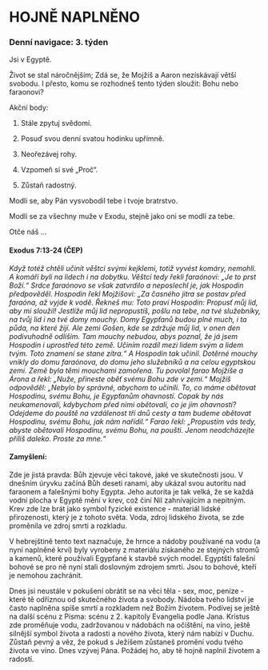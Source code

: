 # HOJNĚ NAPLNĚNO

### Denní navigace: 3. týden

Jsi v Egyptě.

Život se stal náročnějším; Zdá se, že Mojžíš a Aaron nezískávají větší svobodu. I přesto, komu se rozhodneš tento týden sloužit: Bohu nebo faraonovi?

Akční body:
1. Stále zpytuj svědomí.

2. Posuď svou denní svatou hodinku upřímně.

3. Neořezávej rohy.

4. Vzpomeň si své „Proč“.


5. Zůstaň radostný.

Modli se, aby Pán vysvobodil tebe i tvoje bratrstvo.

Modli se za všechny muže v Exodu, stejně jako oni se modlí za tebe.

Otče náš …


#### Exodus 7:13-24 (ČEP)
*Když totéž chtěli učinit věštci svými kejklemi, totiž vyvést komáry, nemohli. A komáři byli na lidech i na dobytku. Věštci tedy řekli faraónovi: „Je to prst Boží.“ Srdce faraónovo se však zatvrdilo a neposlechl je, jak Hospodin předpověděl. Hospodin řekl Mojžíšovi: „Za časného jitra se postav před faraóna, až vyjde k vodě. Řekneš mu: Toto praví Hospodin: Propusť můj lid, aby mi sloužil! Jestliže můj lid nepropustíš, pošlu na tebe, na tvé služebníky, na tvůj lid i na tvé domy mouchy. Domy Egypťanů budou plné much, i ta půda, na které žijí. Ale zemi Gošen, kde se zdržuje můj lid, v onen den podivuhodně odliším. Tam mouchy nebudou, abys poznal, že já jsem Hospodin i uprostřed této země. Učiním rozdíl mezi lidem svým a lidem tvým. Toto znamení se stane zítra.“ A Hospodin tak učinil. Dotěrné mouchy vnikly do domu faraónova, do domu jeho služebníků a na celou egyptskou zemi. Země byla těmi mouchami zamořena. Tu povolal farao Mojžíše a Árona a řekl: „Nuže, přineste oběť svému Bohu zde v zemi.“ Mojžíš odpověděl: „Nebylo by správné, abychom to učinili. To, co máme obětovat Hospodinu, svému Bohu, je Egypťanům ohavností. Copak by nás neukamenovali, kdybychom před nimi obětovali, co je jim ohavností? Odejdeme do pouště na vzdálenost tří dnů cesty a tam budeme obětovat Hospodinu, svému Bohu, jak nám nařídil.“ Farao řekl: „Propustím vás tedy, abyste obětovali Hospodinu, svému Bohu, na poušti. Jenom neodcházejte příliš daleko. Proste za mne.“*

#### Zamyšlení:
Zde je jistá pravda: Bůh zjevuje věci takové, jaké ve skutečnosti jsou. V dnešním úryvku začíná Bůh deseti ranami, aby ukázal svou autoritu nad faraonem a falešnými bohy Egypta. Jeho autorita je tak velká, že se každá vodní plocha v Egyptě mění v krev, což činí Nil zahnívajícím a nepitným. Krev zde lze brát jako symbol fyzické existence - materiál lidské přirozenosti, který je z tohoto světa. Voda, zdroj lidského života, se zde proměnila ve zdroj smrti a rozkladu.

V hebrejštině tento text naznačuje, že hrnce a nádoby používané na vodu (a nyní naplněné krví) byly vyrobeny z materiálu získaného ze stejných stromů a kamenů, které používali Egypťané k stavbě svých model. Egyptští falešní bohové se pro ně nyní stali doslovným zdrojem smrti. Jsou to bohové, kteří je nemohou zachránit.

Dnes jsi neustále v pokušení obrátit se na věci těla - sex, moc, peníze - které tě odříznou od skutečného života a svobody. Nádoba tvého lidství je často naplněna spíše smrtí a rozkladem než Božím životem. Podívej se ještě na další scénu z Písma: scénu z 2. kapitoly Evangelia podle Jana. Kristus zde proměňuje vodu, zadržovanou v nádobách na očištění, na víno, ještě silnější symbol života a radosti a nového života, který nám nabízí v Duchu. Zůstaň pevný a věz, že pokud s Ježíšem zůstaneš promění vodu tvého života ve víno. Dnes vzývej Pána. Požádej ho, aby tě hojně naplnil životem a radostí.
